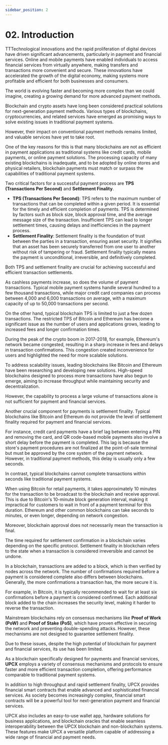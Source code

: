 ```yaml
---
sidebar_position: 2
---
```


# 02. Introduction

TTTechnological innovations and the rapid proliferation of digital devices have driven significant advancements, particularly in payment and financial services. Online and mobile payments have enabled individuals to access financial services from virtually anywhere, making transfers and transactions more convenient and secure. These innovations have accelerated the growth of the digital economy, making systems more profitable and efficient for both businesses and consumers.

The world is evolving faster and becoming more complex than we could imagine, creating a growing demand for more advanced payment methods.

Blockchain and crypto assets have long been considered practical solutions for next-generation payment methods. Various types of blockchains, cryptocurrencies, and related services have emerged as promising ways to solve existing issues in traditional payment systems.

However, their impact on conventional payment methods remains limited, and valuable services have yet to take root.

One of the key reasons for this is that many blockchains are not as efficient in payment applications as traditional systems like credit cards, mobile payments, or online payment solutions. The processing capacity of many existing blockchains is inadequate, and to be adopted by online stores and physical retailers, blockchain payments must match or surpass the capabilities of traditional payment systems.

Two critical factors for a successful payment process are **TPS (Transactions Per Second)** and **Settlement Finality**.

- **TPS (Transactions Per Second)**:
  TPS refers to the maximum number of transactions that can be completed within a given period. It is essential for the timely and efficient completion of payments. TPS is determined by factors such as block size, block approval time, and the average message size of the transaction. Insufficient TPS can lead to longer settlement times, causing delays and inefficiencies in the payment process.
- **Settlement Finality**:
  Settlement finality is the foundation of trust between the parties in a transaction, ensuring asset security. It signifies that an asset has been securely transferred from one user to another without risk of tampering or fraud. Settlement finality typically means the payment is unconditional, irreversible, and definitively completed.

Both TPS and settlement finality are crucial for achieving successful and efficient transaction settlements.

As cashless payments increase, so does the volume of payment transactions. Typical mobile payment systems handle several hundred to a few thousand transactions, while major credit card companies can process between 4,000 and 6,000 transactions on average, with a maximum capacity of up to 50,000 transactions per second.

On the other hand, typical blockchain TPS is limited to just a few dozen transactions. The restricted TPS of Bitcoin and Ethereum has become a significant issue as the number of users and applications grows, leading to increased fees and longer confirmation times.

During the peak of the crypto boom in 2017-2018, for example, Ethereum's network became congested, resulting in a sharp increase in fees and delays in transaction confirmations. This congestion created inconvenience for users and highlighted the need for more scalable solutions.

To address scalability issues, leading blockchains like Bitcoin and Ethereum have been researching and developing new solutions. High-speed blockchains designed to process more transactions have also begun to emerge, aiming to increase throughput while maintaining security and decentralization.

However, the capability to process a large volume of transactions alone is not sufficient for payment and financial services.

Another crucial component for payments is settlement finality. Typical blockchains like Bitcoin and Ethereum do not provide the level of settlement finality required for payment and financial services.

For instance, credit card payments have a brief lag between entering a PIN and removing the card, and QR code-based mobile payments also involve a short delay before the payment is completed. This lag is because the store's payment procedures are not finalized at the point-of-sale terminal but must be approved by the core system of the payment network. However, in traditional payment methods, this delay is usually only a few seconds.

In contrast, typical blockchains cannot complete transactions within seconds like traditional payment systems.

When using Bitcoin for retail payments, it takes approximately 10 minutes for the transaction to be broadcast to the blockchain and receive approval. This is due to Bitcoin's 10-minute block generation interval, making it impractical for customers to wait in front of a payment terminal for this duration. Ethereum and other common blockchains can take seconds to minutes, or even longer, depending on network congestion.

Moreover, blockchain approval does not necessarily mean the transaction is final.

The time required for settlement confirmation in a blockchain varies depending on the specific protocol. Settlement finality in blockchain refers to the state when a transaction is considered irreversible and cannot be undone.

In a blockchain, transactions are added to a block, which is then verified by nodes across the network. The number of confirmations required before a payment is considered complete also differs between blockchains. Generally, the more confirmations a transaction has, the more secure it is.

For example, in Bitcoin, it is typically recommended to wait for at least six confirmations before a payment is considered confirmed. Each additional block added to the chain increases the security level, making it harder to reverse the transaction.

Mainstream blockchains rely on consensus mechanisms like **Proof of Work (PoW)** and **Proof of Stake (PoS)**, which have proven effective in securing the network and preventing double-spending attacks. However, these mechanisms are not designed to guarantee settlement finality.

Due to these issues, despite the high potential of blockchain for payment and financial services, its use has been limited.

As a blockchain specifically designed for payments and financial services, **UPCX** employs a variety of consensus mechanisms and protocols to ensure faster and more efficient transaction completion, offering performance comparable to traditional payment systems.

In addition to high throughput and rapid settlement finality, UPCX provides financial smart contracts that enable advanced and sophisticated financial services. As society becomes increasingly complex, financial smart contracts will be a powerful tool for next-generation payment and financial services.

UPCX also includes an easy-to-use wallet app, hardware solutions for business applications, and blockchain oracles that enable seamless interoperability between the UPCX blockchain and non-blockchain systems. These features make UPCX a versatile platform capable of addressing a wide range of financial and payment needs.
